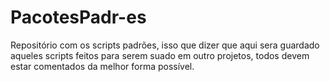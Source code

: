 # PacotesPadr-es
Repositório com os scripts padrões, isso que dizer que aqui sera guardado aqueles scripts feitos para serem suado em outro projetos, todos devem estar comentados da melhor forma possível.

